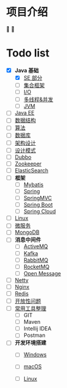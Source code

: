 # 项目介绍

:tada: :100:

# Todo list

- [x] **Java 基础**
    - [x] [SE 部分](../java/se/)
    - [ ] [集合框架](../java/collection/)
    - [ ] [I/O](../java/io/)
    - [ ] [多线程&并发](../java/concurrent/)
    - [ ] [JVM](../java/jvm/)
- [ ] [Java EE](../java/ee/) 
- [ ] [数据结构](../structure/)
- [ ] [算法](../arithmetic/)
- [ ] [数据库](../db/)
- [ ] [架构设计](../design/)
- [ ] [设计模式](../design-patterns/)
- [ ] [Dubbo](../dubbo/)
- [ ] [Zookeeper](../zookeeper/)
- [ ] [ElasticSearch](../elastic-search/)
- [ ] **框架**
    - [ ] [Mybatis](../framework/mybatis/)
    - [ ] [Spring](../framework/spring/)
    - [ ] [SpringMVC](../framework/spring-mvc/)
    - [ ] [Spring Boot](../framework/spring-boot/)
    - [ ] [Spring Cloud](../framework/spring-cloud/)
- [ ] [Linux](../linux/)
- [ ] [微服务](../micro-service/)
- [ ] [MongoDB](../mongodb/)
- [ ] **消息中间件**
    - [ ] [ActiveMQ](../mq/activemq/)
    - [ ] [Kafka](../mq/kafka/)
    - [ ] [RabbitMQ](../mq/rabbitmq/)
    - [ ] [RocketMQ](../mq/rocketmq/)
    - [ ] [Open Message](../mq/open-message/)
- [ ] [Netty](../netty/)
- [ ] [Nginx](../nginx/)
- [ ] [Redis](../redis/)
- [ ] [开放性问题](../issue/)
- [ ] [常用工具整理](../tools/)
    - [ ] GIT
    - [ ] Maven
    - [ ] Intellij IDEA
    - [ ] Postman
- [ ] **开发环境搭建**
    - [ ] [Windows](../dev-env/windows-env/)
    - [ ] [macOS](../dev-env/mac-env/)
    - [ ] [Linux](../dev-env/linux-env/)



